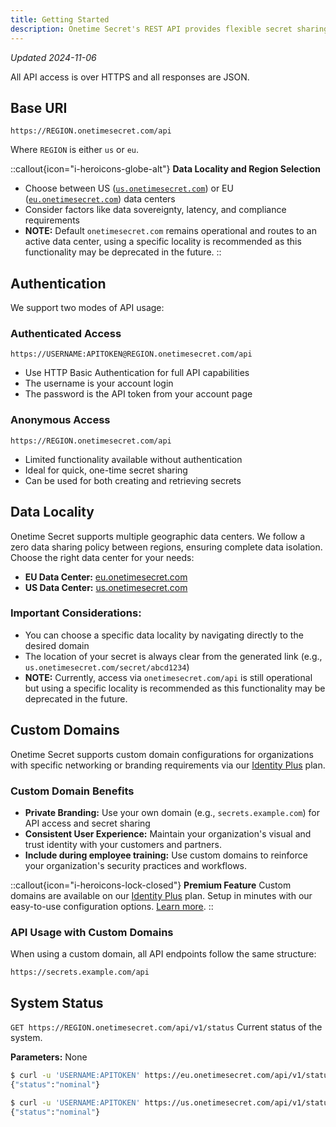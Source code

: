 ```yaml
---
title: Getting Started
description: Onetime Secret's REST API provides flexible secret sharing capabilities, supporting both authenticated and anonymous usage. Authenticated users gain advanced features and higher usage limits, while unauthenticated users can quickly share secrets with basic functionality.
---
```


_Updated 2024-11-06_

All API access is over HTTPS and all responses are JSON.

## Base URI

`https://REGION.onetimesecret.com/api`

Where `REGION` is either `us` or `eu`.

::callout{icon="i-heroicons-globe-alt"}
**Data Locality and Region Selection**
- Choose between US ([`us.onetimesecret.com`](https://us.onetimesecret.com/)) or EU ([`eu.onetimesecret.com`](https://eu.onetimesecret.com/)) data centers
- Consider factors like data sovereignty, latency, and compliance requirements
- **NOTE:** Default `onetimesecret.com` remains operational and routes to an active data center, using a specific locality is recommended as this functionality may be deprecated in the future.
::

## Authentication
We support two modes of API usage:

### Authenticated Access

`https://USERNAME:APITOKEN@REGION.onetimesecret.com/api`

- Use HTTP Basic Authentication for full API capabilities
- The username is your account login
- The password is the API token from your account page

### Anonymous Access

`https://REGION.onetimesecret.com/api`

- Limited functionality available without authentication
- Ideal for quick, one-time secret sharing
- Can be used for both creating and retrieving secrets

## Data Locality
Onetime Secret supports multiple geographic data centers. We follow a zero data sharing policy between regions, ensuring complete data isolation. Choose the right data center for your needs:

- **EU Data Center:** [eu.onetimesecret.com](https://eu.onetimesecret.com/)
- **US Data Center:** [us.onetimesecret.com](https://us.onetimesecret.com/)

### Important Considerations:
- You can choose a specific data locality by navigating directly to the desired domain
- The location of your secret is always clear from the generated link (e.g., `us.onetimesecret.com/secret/abcd1234`)
- **NOTE:** Currently, access via `onetimesecret.com/api` is still operational but using a specific locality is recommended as this functionality may be deprecated in the future.

## Custom Domains
Onetime Secret supports custom domain configurations for organizations with specific networking or branding requirements via our [Identity Plus](https://onetimesecret.com/pricing) plan.

### Custom Domain Benefits
- **Private Branding:** Use your own domain (e.g., `secrets.example.com`) for API access and secret sharing
- **Consistent User Experience:** Maintain your organization's visual and trust identity with your customers and partners.
- **Include during employee training:** Use custom domains to reinforce your organization's security practices and workflows.

::callout{icon="i-heroicons-lock-closed"}
**Premium Feature**
Custom domains are available on our [Identity Plus](https://onetimesecret.com/pricing) plan. Setup in minutes with our easy-to-use configuration options. [Learn more](/docs/custom-domains).
::

### API Usage with Custom Domains
When using a custom domain, all API endpoints follow the same structure:

`https://secrets.example.com/api`


## System Status

`GET https://REGION.onetimesecret.com/api/v1/status`
Current status of the system.

**Parameters:** None

```bash
$ curl -u 'USERNAME:APITOKEN' https://eu.onetimesecret.com/api/v1/status
{"status":"nominal"}
```

```bash
$ curl -u 'USERNAME:APITOKEN' https://us.onetimesecret.com/api/v1/status
{"status":"nominal"}
```
